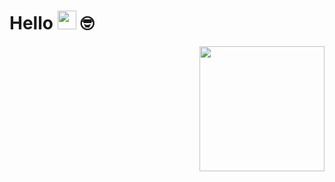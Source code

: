 # Hello <img src="https://media.giphy.com/media/hvRJCLFzcasrR4ia7z/giphy.gif" width="30"> 🤓

<img align="right" src="https://images.credly.com/size/340x340/images/024d0122-724d-4c5a-bd83-cfe3c4b7a073/image.png" width="200px" />

